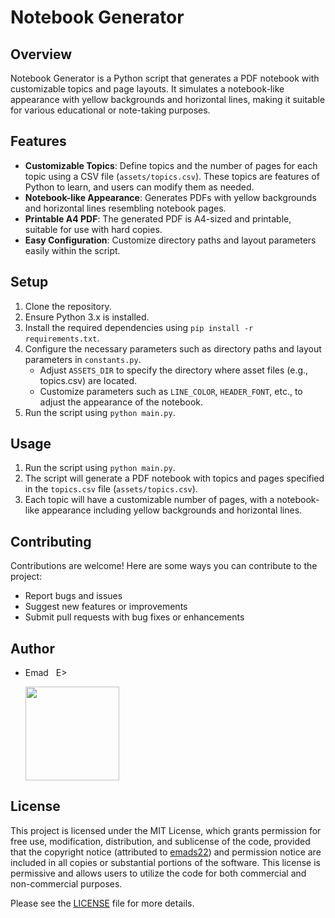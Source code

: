 # Notebook Generator

## Overview
Notebook Generator is a Python script that generates a PDF notebook with customizable topics and page layouts. It simulates a notebook-like appearance with yellow backgrounds and horizontal lines, making it suitable for various educational or note-taking purposes.

## Features
- **Customizable Topics**: Define topics and the number of pages for each topic using a CSV file (`assets/topics.csv`). These topics are features of Python to learn, and users can modify them as needed.
- **Notebook-like Appearance**: Generates PDFs with yellow backgrounds and horizontal lines resembling notebook pages.
- **Printable A4 PDF**: The generated PDF is A4-sized and printable, suitable for use with hard copies.
- **Easy Configuration**: Customize directory paths and layout parameters easily within the script.

## Setup
1. Clone the repository.
2. Ensure Python 3.x is installed.
3. Install the required dependencies using `pip install -r requirements.txt`.
4. Configure the necessary parameters such as directory paths and layout parameters in `constants.py`.
   - Adjust `ASSETS_DIR` to specify the directory where asset files (e.g., topics.csv) are located.
   - Customize parameters such as `LINE_COLOR`, `HEADER_FONT`, etc., to adjust the appearance of the notebook.
5. Run the script using `python main.py`.

## Usage
1. Run the script using `python main.py`.
2. The script will generate a PDF notebook with topics and pages specified in the `topics.csv` file (`assets/topics.csv`).
3. Each topic will have a customizable number of pages, with a notebook-like appearance including yellow backgrounds and horizontal lines.

## Contributing
Contributions are welcome! Here are some ways you can contribute to the project:
- Report bugs and issues
- Suggest new features or improvements
- Submit pull requests with bug fixes or enhancements

## Author
- Emad &nbsp; E>
  
  [<img src="https://img.shields.io/badge/GitHub-Profile-blue?logo=github" width="150">](https://github.com/emads22)

## License
This project is licensed under the MIT License, which grants permission for free use, modification, distribution, and sublicense of the code, provided that the copyright notice (attributed to [emads22](https://github.com/emads22)) and permission notice are included in all copies or substantial portions of the software. This license is permissive and allows users to utilize the code for both commercial and non-commercial purposes.

Please see the [LICENSE](LICENSE) file for more details.

